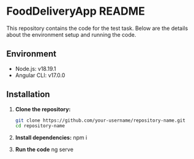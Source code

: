 # FoodDeliveryApp README

This repository contains the code for the test task. Below are the details about the environment setup and running the code.

## Environment

- Node.js: v18.19.1
- Angular CLI: v17.0.0

## Installation

1. **Clone the repository:**
   ```bash
   git clone https://github.com/your-username/repository-name.git
   cd repository-name

2. **Install dependencies:**
    npm i
    
3. **Run the code**
    ng serve